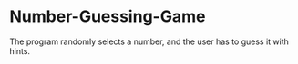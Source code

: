 # Number-Guessing-Game
 The program randomly selects a number, and the user has to guess it with hints.
